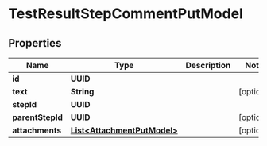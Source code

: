 

# TestResultStepCommentPutModel


## Properties

| Name | Type | Description | Notes |
|------------ | ------------- | ------------- | -------------|
|**id** | **UUID** |  |  |
|**text** | **String** |  |  [optional] |
|**stepId** | **UUID** |  |  |
|**parentStepId** | **UUID** |  |  [optional] |
|**attachments** | [**List&lt;AttachmentPutModel&gt;**](AttachmentPutModel.md) |  |  [optional] |



